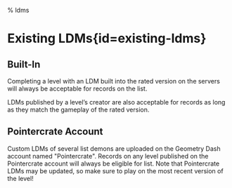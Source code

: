 % ldms

<div class='panel fade js-scroll-anim' data-anim='fade'>

# Existing LDMs{id=existing-ldms}

## Built-In

Completing a level with an LDM built into the rated version on the servers will always be acceptable for records on the list.

LDMs published by a level’s creator are also acceptable for records as long as they match the gameplay of the rated version.

## Pointercrate Account

Custom LDMs of several list demons are uploaded on the Geometry Dash account named "Pointercrate". Records on any level published on the Pointercrate account will always be eligible for list. Note that Pointercrate LDMs may be updated, so make sure to play on the most recent version of the level!

</div>
